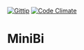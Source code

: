 [![Gittip](http://img.shields.io/gratipay/altherlex.svg)](http://gittip.com/altherlex)
[![Code Climate](https://codeclimate.com/repos/5421a327695680154600a098/badges/0a3f7e6a273d8ecb611c/gpa.svg)](https://codeclimate.com/repos/5421a327695680154600a098/feed)

# MiniBi

<script data-gratipay-username="altherlex" src="//gttp.co/v1.js">

Make your own reports and charts easy and fast in your rails application.

## System Requirements

* Rails3
* Ruby 1.9

(Ruby on Rails and other gem dependencies will be installed automatically by Bundler.)

### Make your report/chart in 2 steps:

<table>
  <tr>
    <td align="center">
      <a href="https://lh3.googleusercontent.com/-_HVkdMuQ60g/VDVBpJpStUI/AAAAAAAACHg/t181BRZPNFw/w699-h675-no/simple_universe.png" target="_blank" title="Create Universe">
        <img src="https://lh4.googleusercontent.com/-CLKIVsoSFxY/VDVIH4tn0WI/AAAAAAAACIo/pdQBQGUXq54/w160-h154-no/icon_simple_universe.png" alt="Create Universe">
      </a>
      <br />
      <em>#1 Universe: Mounting query</em>
    </td>
  </tr>
  <tr>
    <td align="center">
      <a href="https://lh4.googleusercontent.com/-ESb-yaQ-ik4/VDVA49t9ffI/AAAAAAAACHM/eCVA2FatE8Y/w700-h604-no/widget.png" target="_blank" title="Create Widget">
       <img src="https://lh3.googleusercontent.com/-8sXKN50TE9s/VDVIIuWrh8I/AAAAAAAACIs/Xpz73Jak7aQ/w160-h138-no/icon_widget.png" alt="Create Widget">
      </a>
      <br />
      <em>#2 Widget: Mounting chart or report</em>
    </td>
  </tr> 
  <tr>
    <td align="center">
      <a href="https://lh6.googleusercontent.com/-fs7T7xIU0z8/VBtDqCThgGI/AAAAAAAACFU/on1mTJJ1FSs/w1278-h604-no/dashboard.jpg" target="_blank" title="Result">
        <img src="https://lh5.googleusercontent.com/--x-mmZluTuk/VDVIIPcNxWI/AAAAAAAACIk/sqHToOc971E/w160-h75-no/icon_dashboard.jpg" alt="Result">
      </a>
      <br />
      <em>Ready!</em>
    </td>
  </tr>     
</table>

## Tools

<a href="http://www.highcharts.com/">Highcharts</a>


This project rocks and uses MIT-LICENSE.
